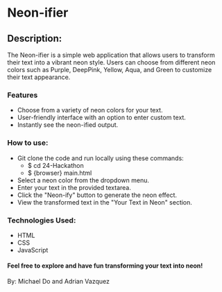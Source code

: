 # Neon-ifier

## Description:
The Neon-ifier is a simple web application that allows users to transform their text into a vibrant neon style. Users can choose from different neon colors such as Purple, DeepPink, Yellow, Aqua, and Green to customize their text appearance.

### Features
- Choose from a variety of neon colors for your text.
- User-friendly interface with an option to enter custom text.
- Instantly see the neon-ified output.
  
### How to use:
- Git clone the code and run locally using these commands:
   - $ cd 24-Hackathon
   - $ {browser} main.html
- Select a neon color from the dropdown menu.
- Enter your text in the provided textarea.
- Click the "Neon-ify" button to generate the neon effect.
- View the transformed text in the "Your Text in Neon" section.

### Technologies Used:
- HTML
- CSS
- JavaScript


#### Feel free to explore and have fun transforming your text into neon!



By: Michael Do and Adrian Vazquez
